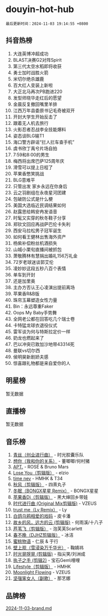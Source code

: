 # douyin-hot-hub

`最后更新时间：2024-11-03 19:14:55 +0800`

## 抖音热榜

1. 大连英博冲超成功
1. BLAST决赛G2对阵Spirit
1. 第三代太空水稻即将收获
1. 勇士加时战胜火箭
1. 米切尔绝杀雄鹿
1. 百大红人变装上新啦
1. 大正北马再次PB跑进220
1. 发型师晓华走红后的愿望
1. 金晨反复撤回嘴里羊排
1. 江西万年县委原书记毛奇被双开
1. 开封大学生开始反击了
1. 跟着无人机去旅行
1. 火影忍者忍战李全技能爆料
1. 姿态谈BLG输T1
1. 海口警方辟谣“拦人拦车查手机”
1. 虞书欣丁禹兮片场自拍
1. 7:59和8:00的男生
1. 梅西将出席巴萨125周年庆
1. 滑雪可以提上日程了
1. 苹果香憋笑挑战
1. BLG意难平
1. 只管出发 家乡永远在你身后
1. 云之羽剧组在永夜星河团建
1. 包破防公式是什么梗
1. 美国大选临近民调结果如何
1. 赵露思给韩安冉发语音
1. 时髦又实穿的秋冬鞋子分享
1. 郑钦文回应再战萨巴伦卡失利
1. 西安马拉松男子冠军诞生
1. 如何看王健林出售海外资产
1. 杨紫补偿粉丝机酒损失
1. 山城小栗旬直播间被抓包
1. 萧敬腾林有慧捐出婚礼156万礼金
1. 72岁老球迷谈郭艾伦
1. 凌妙妙这段五秒八百个表情
1. 单车到开封
1. 还是加里奥
1. 主办方否认王心凌演出提前离场
1. 苹果香R&B版
1. 珠帘玉幕塑造女性力量
1. Bin：永远尊重Faker
1. Oops My Baby手势舞
1. 全网老公都在回答吃几个瑞士卷
1. 卡特猛龙球衣退役仪式
1. 雷军谈为何与特斯拉定价一样
1. 奶龙也燃起来了
1. 巴以冲突已致加沙地带43314死
1. 曼联vs切尔西
1. 侯明昊新剧娇夫感
1. 惊喜跟礼物都是来自爱你的人

## 明星榜

暂无数据

## 直播榜

暂无数据

## 音乐榜

1. [青丝（创业进行曲）](https://sf3-cdn-tos.douyinstatic.com/obj/tos-cn-ve-2774/ooYARJB5iBRNhCOkDsS3BAKW91CIMoQfwzwKLi) - 时光胶囊乐队
1. [想你（我和你的关系）](https://sf6-cdn-tos.douyinstatic.com/obj/tos-cn-ve-2774/o8QxhcOBDYYX0zqKCjFVQXZ3RBffnRBQEogitG) - 董唧唧/何村猪
1. [APT.](https://sf5-hl-cdn-tos.douyinstatic.com/obj/tos-cn-ve-2774/oUIcRnUtZBV1JgZtxIMCAiiBSVBSEEOCFfkeMQ) - ROSÉ & Bruno Mars
1. [Lose You（剪辑版）](https://sf5-hl-cdn-tos.douyinstatic.com/obj/tos-cn-ve-2774/og9yxQxAWI86iBNr9ojBFMoWTIvDZZb8HwiGY) - elzio
1. [time nev](https://sf5-hl-cdn-tos.douyinstatic.com/obj/tos-cn-ve-2774/oc6aICzpzBCWrhCvDVi2AZmQLt0gIBxfMEfd6i) - HMHK & T34
1. [秋风（剪辑版）](https://sf3-cdn-tos.douyinstatic.com/obj/tos-cn-ve-2774/ocGaU84LfAfzMd2wbXdQFpCGhBiXg82JNMRRie) - 四熹丸子
1. [冬眠（BONGX星星 Remix）](https://sf5-hl-cdn-tos.douyinstatic.com/obj/tos-cn-ve-2774/oMCfFFoE3LwQ7agAgOIG4ieExqkeAsxNBEkLdz) - BONGX星星
1. [苹果香Dj（剪辑版）](https://sf3-cdn-tos.douyinstatic.com/obj/tos-cn-ve-2774/oEeIEQbYGAOspCTRAIeYF4Ok8LgZ8NBaRe4ztR) - 黑大婶回乡带娃
1. [时代进行曲 (Original Mix剪辑版)](https://sf5-hl-cdn-tos.douyinstatic.com/obj/tos-cn-ve-2774/oYrssziLdrtiW6cKABM8n5Vfc2xwXiIBInoAkn) - VZEUS
1. [trust me（Ly Remix）](https://sf5-hl-cdn-tos.douyinstatic.com/obj/tos-cn-ve-2774/oUo1M8fz5AfmMSExABQQKFE0eCMWgsiccfqrMA) - Ly
1. [白鸽乌鸦相爱的戏码](https://sf3-cdn-tos.douyinstatic.com/obj/tos-cn-ve-2774/oMVVEf6eDAOmFtNtCsEqKpIorBDM8Nkg6TZRqC) - 皮卡潘
1. [故乡的风，远方的云 (剪辑版)](https://sf5-hl-cdn-tos.douyinstatic.com/obj/tos-cn-ve-2774/ooPEdiZMrAAWisczq1WXoZYGU6GxII2UUBvYI) - 何雨溪/十八子
1. [芦苇飞（剪辑版）](https://sf3-cdn-tos.douyinstatic.com/obj/tos-cn-ve-2774/ok3IaChjEFFoK3FAMzXDEgfpeE6Al3Nv2BnfCW) - 泡芙芙Scarlett
1. [春不晚（DJHZ剪辑版）](https://sf5-hl-cdn-tos.douyinstatic.com/obj/tos-cn-ve-2774/osEZa7YZ6wNo9QDABgfGFaCQKRQTNafsBJDnKt) - 冰洁
1. [蜜桃物语](https://sf5-hl-cdn-tos.douyinstatic.com/obj/tos-cn-ve-2774/oIhOSCZtIACtYU4XQkngiW9kCBfVD1Fz9IYeqL) - 仁辰 & 于行
1. [壁上观（雪浸染万千华光）](https://sf5-hl-cdn-tos.douyinstatic.com/obj/tos-cn-ve-2774/ocIizBMxWi8vA8UdAMIYdYCjgBB5Z3WZWxrvY) - 鞠婧祎
1. [时光晃呀晃 (剪辑版)](https://sf5-hl-cdn-tos.douyinstatic.com/obj/tos-cn-ve-2774/o8ACeQem3gwI1x3GIYGAfKG0LJebKFRJDwRwyW) - 指尖笑/刘洲成
1. [执子之手 (剪辑2)](https://sf3-cdn-tos.douyinstatic.com/obj/tos-cn-ve-2774/oUoZLQjCc31XzqsBnBQUNgeKtYPBcgbFDwtfcu) - 宝石Gem\哩哩
1. [Lifestyle（剪辑版）](https://sf5-hl-cdn-tos.douyinstatic.com/obj/tos-cn-ve-2774/owfqGgjwG3V5lCLaAIezFMeg3LtuKNBaZKgzPV) - HMHK
1. [Moonlight Flowing](https://sf5-hl-cdn-tos.douyinstatic.com/obj/tos-cn-ve-2774/oopZsCtRnQgOhEYmv9FfBBgwmeaQmWQQZED9tN) - VZEUS
1. [坚强笨女人（副歌）](https://sf3-cdn-tos.douyinstatic.com/obj/tos-cn-ve-2774/ospNInQiZvGWyBVg5zkNsAMct5uJIg1CrZiPL) - 那艺娜

## 品牌榜

[2024-11-03-brand.md](2024-11-03-brand.md)

